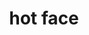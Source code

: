 ---
layout: smileys&emotion
title: hot face
emoji: hot_face
permalink: 🥵.html
image: assets/img/3moji/hot_face.png
---